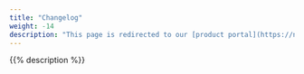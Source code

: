 ```yaml
---
title: "Changelog"
weight: -14
description: "This page is redirected to our [product portal](https://next.platform.sh/) with recently released features and services, what's currently being developed, and what's on the roadmap for the future."
---
```


{{% description %}}
